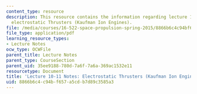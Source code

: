 ```yaml
---
content_type: resource
description: This resource contains the information regarding lecture 10-11 notes
  electrostatic Thrusters (Kaufman Ion Engines).
file: /media/courses/16-522-space-propulsion-spring-2015/8866b6c4c94bf657a5cdb7d89c3585a3_MIT16_522S15_Lecture10-11.pdf
file_type: application/pdf
learning_resource_types:
- Lecture Notes
ocw_type: OCWFile
parent_title: Lecture Notes
parent_type: CourseSection
parent_uid: 35ee9188-780d-7a6f-7a6a-369ac1532e11
resourcetype: Document
title: 'Lecture 10-11 Notes: Electrostatic Thrusters (Kaufman Ion Engines)'
uid: 8866b6c4-c94b-f657-a5cd-b7d89c3585a3
---
```

